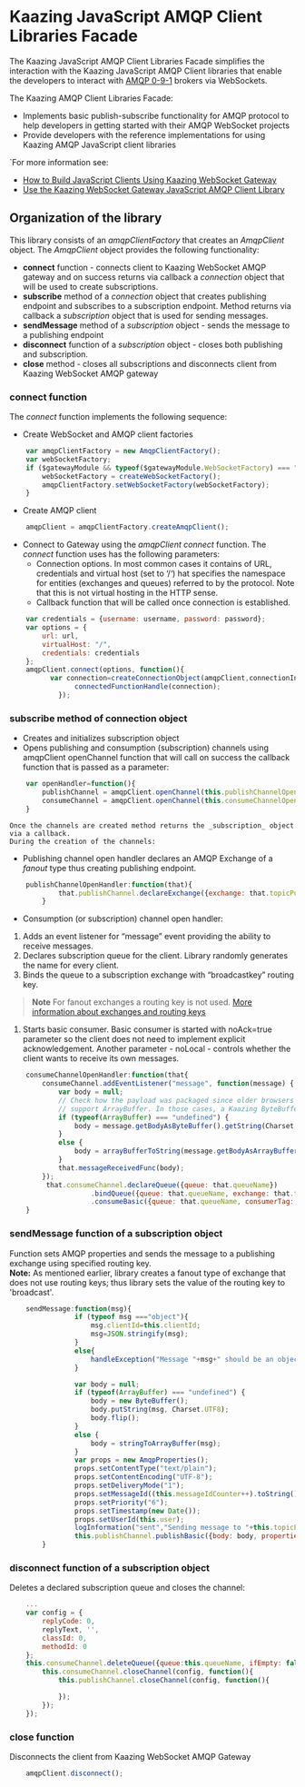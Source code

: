 # Kaazing JavaScript AMQP Client Libraries Facade
The Kaazing JavaScript AMQP Client Libraries Facade simplifies the interaction with the Kaazing JavaScript AMQP Client libraries that enable the developers to interact with [AMQP 0-9-1](https://www.rabbitmq.com/tutorials/amqp-concepts.html) brokers via WebSockets.

The Kaazing AMQP Client Libraries Facade:
- Implements basic publish-subscribe functionality for AMQP protocol to help developers in getting started with their AMQP WebSocket projects 
- Provide developers with the reference implementations for using Kaazing AMQP JavaScript client libraries

`For more information see:
- [How to Build JavaScript Clients Using Kaazing  WebSocket Gateway][2]
- [Use the Kaazing WebSocket Gateway JavaScript AMQP Client Library][3]

## Organization of the library
This library consists of an _amqpClientFactory_ that creates an _AmqpClient_ object. The _AmqpClient_ object provides the following functionality:
- **connect** function - connects client to Kaazing WebSocket AMQP gateway and on success returns via callback a _connection_ object that will be used to create subscriptions.
- **subscribe** method of a _connection_ object that creates publishing endpoint and subscribes to a subscription endpoint. Method returns via callback a _subscription_ object that is used for sending messages.
- **sendMessage** method of a _subscription_ object - sends the message to a publishing endpoint
- **disconnect** function of a _subscription_ object - closes both publishing and subscription.
- **close** method - closes all subscriptions and disconnects client from Kaazing WebSocket AMQP gateway

### **connect** function
The _connect_ function implements the following sequence:

- Create WebSocket and AMQP client factories

```javascript
	var amqpClientFactory = new AmqpClientFactory();  
	var webSocketFactory;  
	if ($gatewayModule && typeof($gatewayModule.WebSocketFactory) === "function") {  
		webSocketFactory = createWebSocketFactory();  
		amqpClientFactory.setWebSocketFactory(webSocketFactory);  
	}
```

- Create AMQP client

```javascript
	amqpClient = amqpClientFactory.createAmqpClient();
```

- Connect to Gateway using the _amqpClient_ _connect_ function. The _connect_ function uses has the following parameters:
	- Connection options. In most common cases it contains of URL, credentials and virtual host (set to ‘/‘) hat specifies the namespace for entities (exchanges and queues) referred to by the protocol. Note that this is not virtual hosting in the HTTP sense.
	- Callback function that will be called once connection is established. 

```javascript
	var credentials = {username: username, password: password};  
	var options = {  
		url: url,  
		virtualHost: "/",  
		credentials: credentials  
	};  
	amqpClient.connect(options, function(){
          var connection=createConnectionObject(amqpClient,connectionInfo.username);
                connectedFunctionHandle(connection);
            });
```
	
### **subscribe** method of connection object
- Creates and initializes subscription object
- Opens publishing and consumption (subscription) channels using amqpClient openChannel function that will call on success the callback function that is passed as a parameter:  
	
```javascript
	var openHandler=function(){  
		publishChannel = amqpClient.openChannel(this.publishChannelOpenHandler);  
		consumeChannel = amqpClient.openChannel(this.consumeChannelOpenHandler);  
	}		
```
		
	Once the channels are created method returns the _subscription_ object via a callback.
	During the creation of the channels:
- Publishing channel open handler declares an AMQP Exchange of a _fanout_ type thus creating publishing endpoint.
		
```javascript
	publishChannelOpenHandler:function(that){
    		that.publishChannel.declareExchange({exchange: that.topicPub, type: "fanout"});
    	}
```

- Consumption (or subscription) channel open handler:
 1. Adds an event listener for “message” event providing the ability to receive messages. 
 1. Declares subscription queue for the client. Library randomly generates the name for every client.
 1. Binds the queue to a subscription exchange with “broadcastkey” routing key. 
   >**Note** For fanout exchanges a routing key is not used. [More information about exchanges and routing keys](https://www.rabbitmq.com/tutorials/amqp-concepts.html)
 1. Starts basic consumer. Basic consumer is started with noAck=true parameter so the client does not need to implement explicit acknowledgement. Another parameter - noLocal - controls whether the client wants to receive its own messages.
	
```javascript
	consumeChannelOpenHandler:function(that{  
		consumeChannel.addEventListener("message", function(message) {  
			var body = null;  
			// Check how the payload was packaged since older browsers like IE7 don't  
			// support ArrayBuffer. In those cases, a Kaazing ByteBuffer was used instead.  
			if (typeof(ArrayBuffer) === "undefined") {  
				body = message.getBodyAsByteBuffer().getString(Charset.UTF8);  
			}  
			else {  
				body = arrayBufferToString(message.getBodyAsArrayBuffer());  
			}  
			that.messageReceivedFunc(body);
		});  
		 that.consumeChannel.declareQueue({queue: that.queueName})
                    .bindQueue({queue: that.queueName, exchange: that.topicSub, routingKey: routingKey })
                    .consumeBasic({queue: that.queueName, consumerTag: that.clientId, noAck: true, noLocal:that.noLocal })  
	}
```
			
### **sendMessage** function of a subscription object
Function sets AMQP properties and sends the message to a publishing exchange using specified routing key.   
**Note:** As mentioned earlier, library creates a fanout type of exchange that does not use routing keys; thus library sets the value of the routing key to 'broadcast'.

```javascript
	sendMessage:function(msg){
                if (typeof msg ==="object"){
					msg.clientId=this.clientId;
                    msg=JSON.stringify(msg);
                }
                else{
                    handleException("Message "+msg+" should be an object!");
                }

                var body = null;
                if (typeof(ArrayBuffer) === "undefined") {
                    body = new ByteBuffer();
                    body.putString(msg, Charset.UTF8);
                    body.flip();
                }
                else {
                    body = stringToArrayBuffer(msg);
                }
                var props = new AmqpProperties();
                props.setContentType("text/plain");
                props.setContentEncoding("UTF-8");
                props.setDeliveryMode("1");
                props.setMessageId((this.messageIdCounter++).toString());
                props.setPriority("6");
                props.setTimestamp(new Date());
                props.setUserId(this.user);
				logInformation("sent","Sending message to "+this.topicPub+": "+ msg, "sent");
                this.publishChannel.publishBasic({body: body, properties: props, exchange: this.topicPub, routingKey: routingKey});
        }
```
		
### **disconnect** function of a subscription object
Deletes a declared subscription queue and closes the channel:
```javascript
	...
	var config = {
        replyCode: 0, 
        replyText, '', 
        classId: 0,
        methodId: 0
    };
    this.consumeChannel.deleteQueue({queue:this.queueName, ifEmpty: false}, function(){
	    this.consumeChannel.closeChannel(config, function(){
    		this.publishChannel.closeChannel(config, function(){

        	});
		});
	});
```

### **close** function
Disconnects the client from Kaazing WebSocket AMQP Gateway
```javascript
	amqpClient.disconnect();
```



[1]:	https://www.rabbitmq.com/tutorials/amqp-concepts.html
[2]:	http://developer.kaazing.com/documentation/amqp/4.0/dev-js/o_dev_js.html#keglibs
[3]:	http://developer.kaazing.com/documentation/amqp/4.0/dev-js/p_dev_js_client.html
